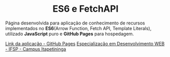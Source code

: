 # <center>ES6 e FetchAPI</center>

Página desenvolvida para aplicação de conhecimento de recursos implementados no **ES6**(Arrow Function, Fetch API, Template Literals), utilizado **JavaScript** puro e **GitHub Pages** para hospedagem.

[Link da aplicação - GitHub Pages](https://danielsantosoliveira.github.io/IFSP-CheckIP/)
[Especialização em Desenvolvimento WEB - IFSP - Campus Itapetininga](https://itp.ifsp.edu.br/index.php/pos-graduacao/2-uncategorised/108-espweb)
